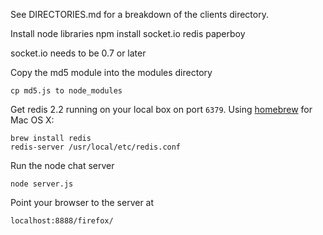 See DIRECTORIES.md for a breakdown of the clients directory.

Install node libraries
    npm install socket.io redis paperboy

socket.io needs to be 0.7 or later

Copy the md5 module into the modules directory

    cp md5.js to node_modules

Get redis 2.2 running on your local box on port ``6379``.
Using [homebrew](http://mxcl.github.com/homebrew/) for Mac OS X:

    brew install redis
    redis-server /usr/local/etc/redis.conf

Run the node chat server

    node server.js

Point your browser to the server at

    localhost:8888/firefox/
